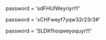 







password = 'sdFHUIWeyriyr!!!'












password = 'xCHFweyf7yqw32r23r3#'

password = 'SLDKfhoqweyoquyr!!!'

